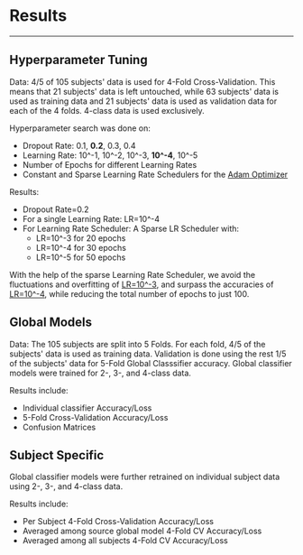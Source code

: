 # Results

---

## Hyperparameter Tuning
Data: 4/5 of 105 subjects' data is used for 4-Fold Cross-Validation. 
This means that 21 subjects' data is left untouched, while 
63 subjects' data is used as training data and 21 subjects' data is
used as validation data for each of the 4 folds.
4-class data is used exclusively.

Hyperparameter search was done on: 
* Dropout Rate: 0.1, **0.2**, 0.3, 0.4
* Learning Rate: 10^-1, 10^-2, 10^-3, **10^-4**, 10^-5
* Number of Epochs for different Learning Rates
* Constant and Sparse Learning Rate Schedulers for the [Adam Optimizer](https://arxiv.org/abs/1412.6980) 

Results:
* Dropout Rate=0.2
* For a single Learning Rate: LR=10^-4
* For Learning Rate Scheduler: A Sparse LR Scheduler with:
    * LR=10^-3 for 20 epochs
    * LR=10^-4 for 30 epochs
    * LR=10^-5 for 50 epochs

With the help of the sparse Learning Rate Scheduler, we avoid the fluctuations and overfitting of [LR=10^-3](/results/hp_tuning/global_trainer_hp_lr/plots/accu_lr_1e--3_avg.pdf), and surpass the accuracies of [LR=10^-4](/results/hp_tuning/global_trainer_hp_lr/plots/accu_lr_1e--4_avg.pdf), while reducing the total number of epochs to just 100.

## Global Models
Data: The 105 subjects are split into 5 Folds. For each fold, 4/5 of the subjects' data is used as training data. Validation is done using the rest 1/5 of the subjects' data for 5-Fold Global Classsifier accuracy.
Global classifier models were trained for 2-, 3-, and 4-class data.

Results include:
* Individual classifier Accuracy/Loss
* 5-Fold Cross-Validation Accuracy/Loss
* Confusion Matrices

## Subject Specific
Global classifier models were further retrained on individual subject data
using 2-, 3-, and 4-class data.

Results include:
* Per Subject 4-Fold Cross-Validation Accuracy/Loss
* Averaged among source global model 4-Fold CV Accuracy/Loss
* Averaged among all subjects 4-Fold CV Accuracy/Loss

